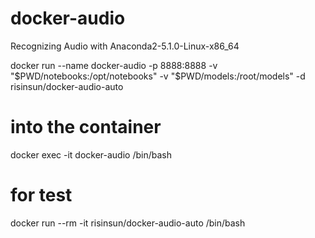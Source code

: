 # docker-audio
Recognizing Audio with Anaconda2-5.1.0-Linux-x86_64

docker run --name docker-audio -p 8888:8888 -v "$PWD/notebooks:/opt/notebooks" -v "$PWD/models:/root/models" -d risinsun/docker-audio-auto

# into the container
docker exec -it docker-audio /bin/bash

# for test
docker run --rm -it risinsun/docker-audio-auto /bin/bash
